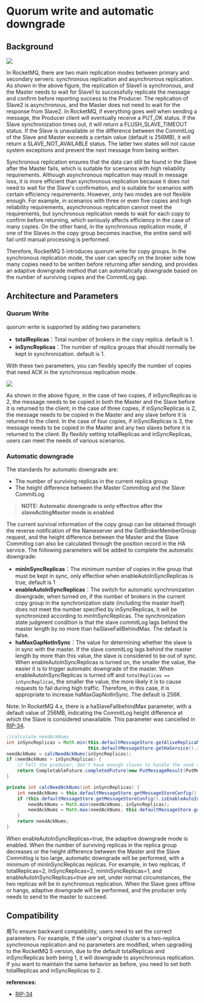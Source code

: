 # Quorum write and automatic downgrade

## Background

![](https://s4.ax1x.com/2022/02/05/HnWo2d.png)

In RocketMQ, there are two main replication modes between primary and secondary servers: synchronous replication and asynchronous replication. As shown in the above figure, the replication of Slave1 is synchronous, and the Master needs to wait for Slave1 to successfully replicate the message and confirm before reporting success to the Producer. The replication of Slave2 is asynchronous, and the Master does not need to wait for the response from Slave2. In RocketMQ, if everything goes well when sending a message, the Producer client will eventually receive a PUT_OK status. If the Slave synchronization times out, it will return a FLUSH_SLAVE_TIMEOUT status. If the Slave is unavailable or the difference between the CommitLog of the Slave and Master exceeds a certain value (default is 256MB), it will return a SLAVE_NOT_AVAILABLE status. The latter two states will not cause system exceptions and prevent the next message from being written.

Synchronous replication ensures that the data can still be found in the Slave after the Master fails, which is suitable for scenarios with high reliability requirements. Although asynchronous replication may result in message loss, it is more efficient than synchronous replication because it does not need to wait for the Slave's confirmation, and is suitable for scenarios with certain efficiency requirements. However, only two modes are not flexible enough. For example, in scenarios with three or even five copies and high reliability requirements, asynchronous replication cannot meet the requirements, but synchronous replication needs to wait for each copy to confirm before returning, which seriously affects efficiency in the case of many copies. On the other hand, in the synchronous replication mode, if one of the Slaves in the copy group becomes inactive, the entire send will fail until manual processing is performed.

Therefore, RocketMQ 5 introduces quorum write for copy groups. In the synchronous replication mode, the user can specify on the broker side how many copies need to be written before returning after sending, and provides an adaptive downgrade method that can automatically downgrade based on the number of surviving copies and the CommitLog gap.

## Architecture and Parameters

### Quorum Write

quorum write is supported by adding two parameters:

- **totalReplicas**：Total number of brokers in the copy replica. default is 1.
- **inSyncReplicas**：The number of replica groups that should normally be kept in synchronization. default is 1.

With these two parameters, you can flexibly specify the number of copies that need ACK in the synchronous replication mode.

![](https://s4.ax1x.com/2022/02/05/HnWHKI.png)

As shown in the above figure, in the case of two copies, if inSyncReplicas is 2, the message needs to be copied in both the Master and the Slave before it is returned to the client; in the case of three copies, if inSyncReplicas is 2, the message needs to be copied in the Master and any slave before it is returned to the client. In the case of four copies, if inSyncReplicas is 3, the message needs to be copied in the Master and any two slaves before it is returned to the client. By flexibly setting totalReplicas and inSyncReplicas, users can meet the needs of various scenarios.

### Automatic downgrade

The standards for automatic downgrade are:

- The number of surviving replicas in the current replica group
- The height difference between the Master Commitlog and the Slave CommitLog

> **NOTE: Automatic downgrade is only effective after the slaveActingMaster mode is enabled**

The current survival information of the copy group can be obtained through the reverse notification of the Nameserver and the GetBrokerMemberGroup request, and the height difference between the Master and the Slave Commitlog can also be calculated through the position record in the HA service. The following parameters will be added to complete the automatic downgrade:

- **minInSyncReplicas**：The minimum number of copies in the group that must be kept in sync, only effective when enableAutoInSyncReplicas is true, default is 1
- **enableAutoInSyncReplicas**：The switch for automatic synchronization downgrade, when turned on, if the number of brokers in the current copy group in the synchronization state (including the master itself) does not meet the number specified by inSyncReplicas, it will be synchronized according to minInSyncReplicas. The synchronization state judgment condition is that the slave commitLog lags behind the master length by no more than haSlaveFallBehindMax. The default is false.
- **haMaxGapNotInSync**：The value for determining whether the slave is in sync with the master. If the slave commitLog lags behind the master length by more than this value, the slave is considered to be out of sync. When enableAutoInSyncReplicas is turned on, the smaller the value, the easier it is to trigger automatic downgrade of the master. When enableAutoInSyncReplicas is turned off and `totalReplicas == inSyncReplicas`, the smaller the value, the more likely it is to cause requests to fail during high traffic. Therefore, in this case, it is appropriate to increase haMaxGapNotInSync. The default is 256K.

Note: In RocketMQ 4.x, there is a haSlaveFallbehindMax parameter, with a default value of 256MB, indicating the CommitLog height difference at which the Slave is considered unavailable. This parameter was cancelled in [RIP-34](https://github.com/apache/rocketmq/wiki/RIP-34-Support-quorum-write-and-adaptive-degradation-in-master-slave-architecture).

```java
//calculate needAckNums
int inSyncReplicas = Math.min(this.defaultMessageStore.getAliveReplicaNumInGroup(),
                              this.defaultMessageStore.getHaService().inSyncSlaveNums(currOffset) + 1);
needAckNums = calcNeedAckNums(inSyncReplicas);
if (needAckNums > inSyncReplicas) {
    // Tell the producer, don't have enough slaves to handle the send request
    return CompletableFuture.completedFuture(new PutMessageResult(PutMessageStatus.IN_SYNC_REPLICAS_NOT_ENOUGH, null));
}

private int calcNeedAckNums(int inSyncReplicas) {
    int needAckNums = this.defaultMessageStore.getMessageStoreConfig().getInSyncReplicas();
    if (this.defaultMessageStore.getMessageStoreConfig().isEnableAutoInSyncReplicas()) {
        needAckNums = Math.min(needAckNums, inSyncReplicas);
        needAckNums = Math.max(needAckNums, this.defaultMessageStore.getMessageStoreConfig().getMinInSyncReplicas());
    }
    return needAckNums;
}
```

When enableAutoInSyncReplicas=true, the adaptive downgrade mode is enabled. When the number of surviving replicas in the replica group decreases or the height difference between the Master and the Slave Commitlog is too large, automatic downgrade will be performed, with a minimum of minInSyncReplicas replicas. For example, in two replicas, if totalReplicas=2, InSyncReplicas=2, minInSyncReplicas=1, and enableAutoInSyncReplicas=true are set, under normal circumstances, the two replicas will be in synchronous replication. When the Slave goes offline or hangs, adaptive downgrade will be performed, and the producer only needs to send to the master to succeed.

## Compatibility

用To ensure backward compatibility, users need to set the correct parameters. For example, if the user's original cluster is a two-replica synchronous replication and no parameters are modified, when upgrading to the RocketMQ 5 version, due to the default totalReplicas and inSyncReplicas both being 1, it will downgrade to asynchronous replication. If you want to maintain the same behavior as before, you need to set both totalReplicas and inSyncReplicas to 2.

**references:**

- [RIP-34](https://github.com/apache/rocketmq/wiki/RIP-34-Support-quorum-write-and-adaptive-degradation-in-master-slave-architecture)